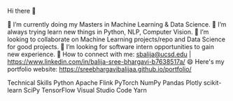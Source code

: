 Hi there 👋

🔭 I’m currently doing my Masters in Machine Learning & Data Science.
🌱 I’m always trying learn new things in Python, NLP, Computer Vision.
👯 I’m looking to collaborate on Machine Learning projects/repo and Data Science for good projects.
🤔 I’m looking for software intern opportunities to gain new experience.
🤝 How to connect with me: sbalija@ucsd.edu | https://www.linkedin.com/in/balija-sree-bhargavi-b7638517a/
😄 Here's my portfolio website: https://sreebhargavibalijaa.github.io/portfolio/


Technical Skills
Python Apache Flink PyTorch NumPy Pandas Plotly scikit-learn SciPy TensorFlow Visual Studio Code Yarn
